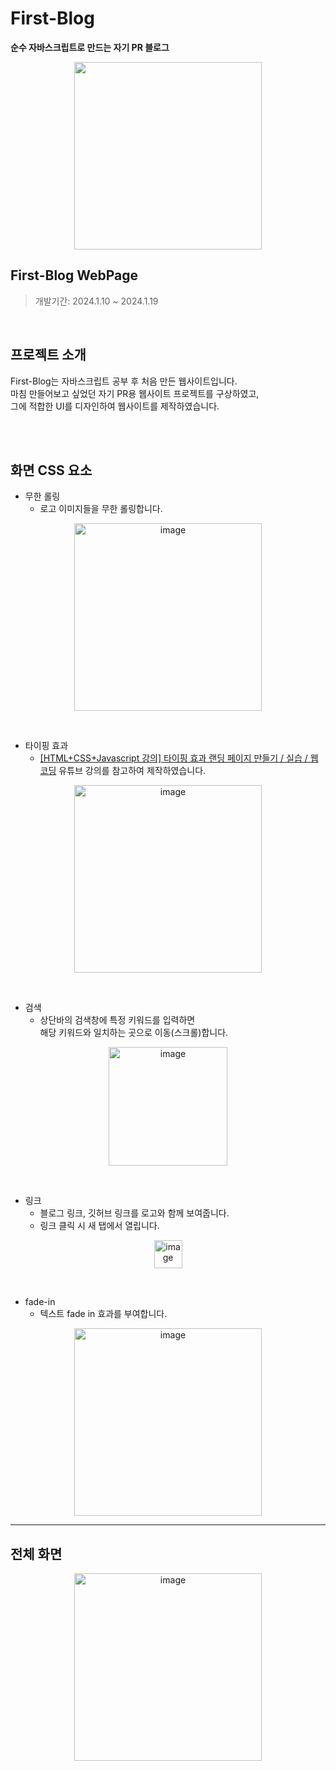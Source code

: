 
# First-Blog
**순수 자바스크립트로 만드는 자기 PR 블로그**

<p align="center"><img width="300" src="https://github.com/1006lem/first-blog/assets/68532437/d5dee5e9-bdca-4dc5-a8b0-9dca1541191f"></p>


## First-Blog WebPage 

> 개발기간: 2024.1.10 ~ 2024.1.19

<br>

## 프로젝트 소개
First-Blog는 자바스크립트 공부 후 처음 만든 웹사이트입니다.
<br>
마침 만들어보고 싶었던 자기 PR용 웹사이트 프로젝트를 구상하였고, 
<br>
그에 적합한 UI를 디자인하여 웹사이트를 제작하였습니다.



<br>
<br>


## 화면 CSS 요소

- 무한 롤링
    - 로고 이미지들을 무한 롤링합니다.

<p align="center"><img width="300" alt="image" src="https://github.com/1006lem/first-blog/assets/68532437/58e5b694-4d80-44a8-8aa4-072e2041d42a"></p>


<br>

- 타이핑 효과
    - [[HTML+CSS+Javascript 강의] 타이핑 효과 랜딩 페이지 만들기 / 실습 / 웹 코딩](https://www.youtube.com/watch?v=e56H5n1SvEs)  유튜브 강의를 참고하여 제작하였습니다. 

<p align="center"><img width="300" alt="image" src="https://github.com/1006lem/first-blog/assets/68532437/1038ec1e-a43e-4804-9ae8-57c0af72967d"></p>

<br>

- 검색
    - 상단바의 검색창에 특정 키워드를 입력하면 <br>
    해당 키워드와 일치하는 곳으로 이동(스크롤)합니다.

<p align="center"><img width="190" alt="image" src="https://github.com/1006lem/first-blog/assets/68532437/48516c94-6436-4bce-af22-6497597e3813"></p>

<br>

- 링크 
    - 블로그 링크, 깃허브 링크를 로고와 함께 보여줍니다.
    - 링크 클릭 시 새 탭에서 열립니다.

<p align="center"><img width="45" alt="image" src="https://github.com/1006lem/first-blog/assets/68532437/42fbe9aa-d527-4138-9619-270e1bf80b65"></p>

<br>

- fade-in
    - 텍스트 fade in 효과를 부여합니다.

<p align="center"><img width="300" alt="image" src="https://github.com/1006lem/first-blog/assets/68532437/47815704-ae92-47eb-a0d7-b35fec24f237"></p>




---


## 전체 화면

<!-- ![full screen](/images/screen/full_screen.png) -->

<p align="center"><img width="300" alt="image" src="https://github.com/1006lem/first-blog/assets/68532437/01b05d38-a57e-473e-95cf-259aa2c3342d"></p>


<br>